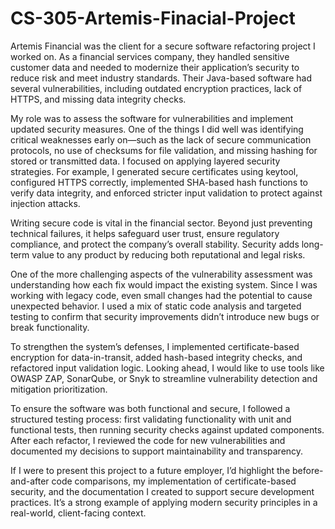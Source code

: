 # CS-305-Artemis-Finacial-Project
Artemis Financial was the client for a secure software refactoring project I worked on. As a financial services company, they handled sensitive customer data and needed to modernize their application’s security to reduce risk and meet industry standards. Their Java-based software had several vulnerabilities, including outdated encryption practices, lack of HTTPS, and missing data integrity checks.

My role was to assess the software for vulnerabilities and implement updated security measures. One of the things I did well was identifying critical weaknesses early on—such as the lack of secure communication protocols, no use of checksums for file validation, and missing hashing for stored or transmitted data. I focused on applying layered security strategies. For example, I generated secure certificates using keytool, configured HTTPS correctly, implemented SHA-based hash functions to verify data integrity, and enforced stricter input validation to protect against injection attacks.

Writing secure code is vital in the financial sector. Beyond just preventing technical failures, it helps safeguard user trust, ensure regulatory compliance, and protect the company’s overall stability. Security adds long-term value to any product by reducing both reputational and legal risks.

One of the more challenging aspects of the vulnerability assessment was understanding how each fix would impact the existing system. Since I was working with legacy code, even small changes had the potential to cause unexpected behavior. I used a mix of static code analysis and targeted testing to confirm that security improvements didn’t introduce new bugs or break functionality.

To strengthen the system’s defenses, I implemented certificate-based encryption for data-in-transit, added hash-based integrity checks, and refactored input validation logic. Looking ahead, I would like to use tools like OWASP ZAP, SonarQube, or Snyk to streamline vulnerability detection and mitigation prioritization.

To ensure the software was both functional and secure, I followed a structured testing process: first validating functionality with unit and functional tests, then running security checks against updated components. After each refactor, I reviewed the code for new vulnerabilities and documented my decisions to support maintainability and transparency.

If I were to present this project to a future employer, I’d highlight the before-and-after code comparisons, my implementation of certificate-based security, and the documentation I created to support secure development practices. It’s a strong example of applying modern security principles in a real-world, client-facing context.
